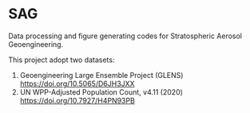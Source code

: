 # SAG
Data processing and figure generating codes for Stratospheric Aerosol Geoengineering.

This project adopt two datasets: 
1. Geoengineering Large Ensemble Project (GLENS) https://doi.org/10.5065/D6JH3JXX
2. UN WPP-Adjusted Population Count, v4.11 (2020) https://doi.org/10.7927/H4PN93PB

